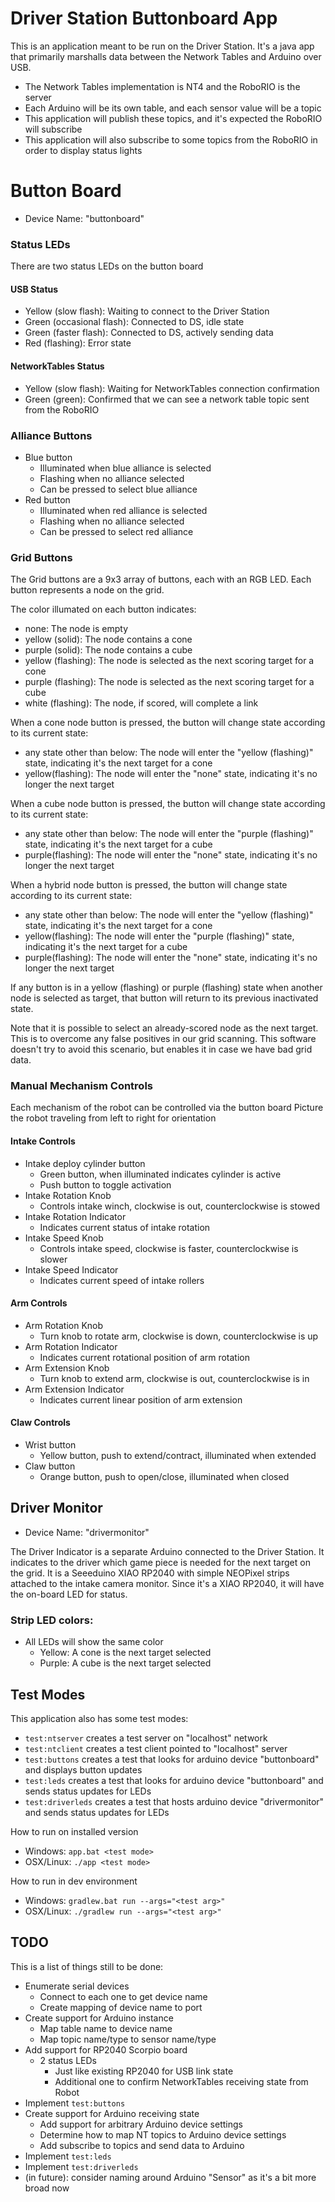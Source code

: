 # Driver Station Buttonboard App

This is an application meant to be run on the Driver Station.
It's a java app that primarily marshalls data between the Network Tables and Arduino over USB.

- The Network Tables implementation is NT4 and the RoboRIO is the server
- Each Arduino will be its own table, and each sensor value will be a topic
- This application will publish these topics, and it's expected the RoboRIO will subscribe
- This application will also subscribe to some topics from the RoboRIO in order to display status lights

# Button Board
- Device Name: "buttonboard"

### Status LEDs
There are two status LEDs on the button board

#### USB Status
 - Yellow (slow flash): Waiting to connect to the Driver Station
 - Green (occasional flash): Connected to DS, idle state
 - Green (faster flash): Connected to DS, actively sending data
 - Red (flashing): Error state

#### NetworkTables Status
 - Yellow (slow flash): Waiting for NetworkTables connection confirmation
 - Green (green): Confirmed that we can see a network table topic sent from the RoboRIO

### Alliance Buttons
 - Blue button
   - Illuminated when blue alliance is selected
   - Flashing when no alliance selected
   - Can be pressed to select blue alliance
 - Red button
   - Illuminated when red alliance is selected
   - Flashing when no alliance selected
   - Can be pressed to select red alliance

### Grid Buttons
The Grid buttons are a 9x3 array of buttons, each with an RGB LED.
Each button represents a node on the grid.

The color illumated on each button indicates:
 - none: The node is empty
 - yellow (solid): The node contains a cone
 - purple (solid): The node contains a cube
 - yellow (flashing): The node is selected as the next scoring target for a cone
 - purple (flashing): The node is selected as the next scoring target for a cube
 - white (flashing): The node, if scored, will complete a link

When a cone node button is pressed, the button will change state according to its current state:
 - any state other than below: The node will enter the "yellow (flashing)" state, indicating it's the next target for a cone
 - yellow(flashing): The node will enter the "none" state, indicating it's no longer the next target

When a cube node button is pressed, the button will change state according to its current state:
 - any state other than below: The node will enter the "purple (flashing)" state, indicating it's the next target for a cube
 - purple(flashing): The node will enter the "none" state, indicating it's no longer the next target

When a hybrid node button is pressed, the button will change state according to its current state:
 - any state other than below: The node will enter the "yellow (flashing)" state, indicating it's the next target for a cone
 - yellow(flashing): The node will enter the "purple (flashing)" state, indicating it's the next target for a cube
 - purple(flashing): The node will enter the "none" state, indicating it's no longer the next target

If any button is in a yellow (flashing) or purple (flashing) state when another node is selected as target, that button
will return to its previous inactivated state.

Note that it is possible to select an already-scored node as the next target. This is to overcome any false positives in our
grid scanning. This software doesn't try to avoid this scenario, but enables it in case we have bad grid data.

### Manual Mechanism Controls
Each mechanism of the robot can be controlled via the button board
Picture the robot traveling from left to right for orientation

#### Intake Controls
 - Intake deploy cylinder button
   - Green button, when illuminated indicates cylinder is active
   - Push button to toggle activation
 - Intake Rotation Knob
   - Controls intake winch, clockwise is out, counterclockwise is stowed
 - Intake Rotation Indicator
   - Indicates current status of intake rotation
 - Intake Speed Knob
   - Controls intake speed, clockwise is faster, counterclockwise is slower
 - Intake Speed Indicator
   - Indicates current speed of intake rollers

#### Arm Controls
 - Arm Rotation Knob
   - Turn knob to rotate arm, clockwise is down, counterclockwise is up
 - Arm Rotation Indicator
   - Indicates current rotational position of arm rotation
 - Arm Extension Knob
   - Turn knob to extend arm, clockwise is out, counterclockwise is in
 - Arm Extension Indicator
   - Indicates current linear position of arm extension

#### Claw Controls
 - Wrist button
   - Yellow button, push to extend/contract, illuminated when extended
 - Claw button
   - Orange button, push to open/close, illuminated when closed

## Driver Monitor
- Device Name: "drivermonitor"

The Driver Indicator is a separate Arduino connected to the Driver Station.
It indicates to the driver which game piece is needed for the next target on the grid.
It is a Seeeduino XIAO RP2040 with simple NEOPixel strips attached to the intake camera monitor.
Since it's a XIAO RP2040, it will have the on-board LED for status.

### Strip LED colors:
 - All LEDs will show the same color
   - Yellow: A cone is the next target selected
   - Purple: A cube is the next target selected

## Test Modes
This application also has some test modes:
 - `test:ntserver` creates a test server on "localhost" network
 - `test:ntclient` creates a test client pointed to "localhost" server
 - `test:buttons` creates a test that looks for arduino device "buttonboard" and displays button updates
 - `test:leds` creates a test that looks for arduino device "buttonboard" and sends status updates for LEDs
 - `test:driverleds` creates a test that hosts arduino device "drivermonitor" and sends status updates for LEDs

How to run on installed version
 - Windows: `app.bat <test mode>`
 - OSX/Linux: `./app <test mode>`

How to run in dev environment
 - Windows: `gradlew.bat run --args="<test arg>"`
 - OSX/Linux: `./gradlew run --args="<test arg>"`

## TODO
This is a list of things still to be done:

- Enumerate serial devices
  - Connect to each one to get device name
  - Create mapping of device name to port
- Create support for Arduino instance
  - Map table name to device name
  - Map topic name/type to sensor name/type
- Add support for RP2040 Scorpio board
  - 2 status LEDs
    - Just like existing RP2040 for USB link state
    - Additional one to confirm NetworkTables receiving state from Robot
- Implement `test:buttons`
- Create support for Arduino receiving state
  - Add support for arbitrary Arduino device settings
  - Determine how to map NT topics to Arduino device settings
  - Add subscribe to topics and send data to Arduino
- Implement `test:leds`
- Implement `test:driverleds`
- (in future): consider naming around Arduino "Sensor" as it's a bit more broad now
